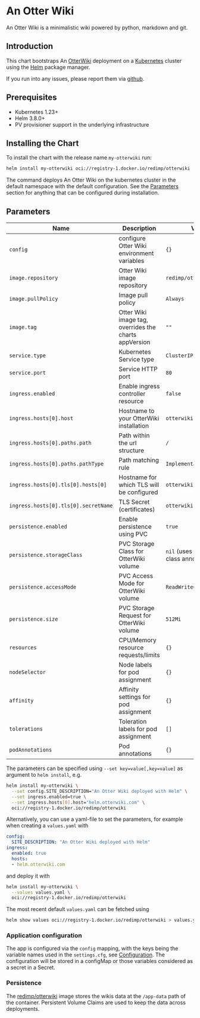 # An Otter Wiki

An Otter Wiki is a minimalistic wiki powered by python, markdown and git.

## Introduction

This chart bootstraps An [OtterWiki](https://github.com/redimp/otterwiki) deployment
on a [Kubernetes](https://kubernetes.io) cluster using the [Helm](https://helm.sh)
package manager.

If you run into any issues, please report them via [github](https://github.com/redimp/otterwiki/issues).

## Prerequisites

- Kubernetes 1.23+
- Helm 3.8.0+
- PV provisioner support in the underlying infrastructure

## Installing the Chart

To install the chart with the release name `my-otterwiki` run:

```bash
helm install my-otterwiki oci://registry-1.docker.io/redimp/otterwiki
```

The command deploys An Otter Wiki on the kubernetes cluster in the default namespace
with the default configuration. See the [Parameters](#parameters) section for anything
that can be configured during installation.

## Parameters

| Name                              | Description                                          | Value                                       |
| --------------------------------- | ---------------------------------------------------- | ------------------------------------------- |
| `config`                          | configure Otter Wiki environment variables           | `{}`                                        |
| `image.repository`                | Otter Wiki image repository                          | `redimp/otterwiki`                          |
| `image.pullPolicy`                | Image pull policy                                    | `Always`                                    |
| `image.tag`                       | Otter Wiki image tag, overrides the charts appVersion | `""`                                       |
| `service.type`                    | Kubernetes Service type                              | `ClusterIP`                                 |
| `service.port`                    | Service HTTP port                                    | `80`                                        |
| `ingress.enabled`                 | Enable ingress controller resource                   | `false`                                     |
| `ingress.hosts[0].host`           | Hostname to your OtterWiki installation              | `otterwiki.local`                           |
| `ingress.hosts[0].paths.path`     | Path within the url structure                        | `/`                                         |
| `ingress.hosts[0].paths.pathType` | Path matching rule                                   | `ImplementationSpecific`                    |
| `ingress.hosts[0].tls[0].hosts[0]`  |  Hostname for which TLS will be configured         | `otterwiki.local`                           |
| `ingress.hosts[0].tls[0].secretName` | TLS Secret (certificates)                         | `otterwiki-local-tls`                       |
| `persistence.enabled`             | Enable persistence using PVC                         | `true`                                      |
| `persistence.storageClass`        | PVC Storage Class for OtterWiki volume               | `nil` (uses alpha storage class annotation) |
| `persistence.accessMode`          | PVC Access Mode for OtterWiki volume                 | `ReadWriteOnce`                             |
| `persistence.size`                | PVC Storage Request for OtterWiki volume             | `512Mi`                                     |
| `resources`                       | CPU/Memory resource requests/limits                  | `{}`                                        |
| `nodeSelector`                    | Node labels for pod assignment                       | `{}`                                        |
| `affinity`                        | Affinity settings for pod assignment                 | `{}`                                        |
| `tolerations`                     | Toleration labels for pod assignment                 | `[]`                                        |
| `podAnnotations`                  | Pod annotations                                      | `{}`                                        |


The parameters can be specified using `--set key=value[,key=value]` as argument to `helm install`, e.g.

```bash
helm install my-otterwiki \
  --set config.SITE_DESCRIPTION="An Otter Wiki deployed with Helm" \
  --set ingress.enabled=true \
  --set ingress.hosts[0].host="helm.otterwiki.com" \
  oci://registry-1.docker.io/redimp/otterwiki
```

Alternatively, you can use a yaml-file to set the parameters, for example when creating a `values.yaml` with

```yaml
config:
  SITE_DESCRIPTION: "An Otter Wiki deployed with Helm"
ingress:
  enabled: true
  hosts:
  - helm.otterwiki.com
```

and deploy it with

```bash
helm install my-otterwiki \
  --values values.yaml \
  oci://registry-1.docker.io/redimp/otterwiki
```

The most recent default `values.yaml` can be fetched using

```bash
helm show values oci://registry-1.docker.io/redimp/otterwiki > values.yaml
```

### Application configuration

The app is configured via the `config` mapping, with the keys being the variable names
used in the `settings.cfg`, see [Configuration](https://otterwiki.com/Configuration). The configuration
will be stored in a configMap or those variables considered as a secret in a Secret.

### Persistence

The [redimp/otterwiki](https://hub.docker.com/r/redimp/otterwiki) image stores the wikis
data at the `/app-data` path of the container. Persistent Volume Claims are used to keep the
data across deployments.

